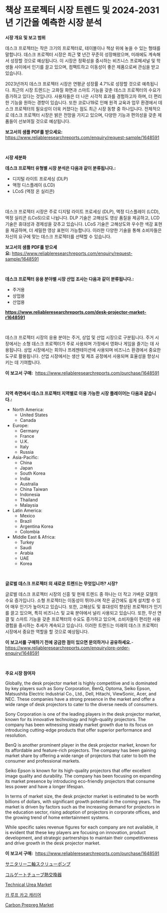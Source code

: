 <p><h1>책상 프로젝터 시장 트렌드 및 2024-2031년 기간을 예측한 시장 분석</h1></p><p><strong>시장 개요 및 보고 범위</strong></p>
<p><p>데스크 프로젝터는 작은 크기의 프로젝터로, 테이블이나 책상 위에 놓을 수 있는 형태를 말합니다. 데스크 프로젝터 시장은 최근 몇 년간 꾸준히 성장해왔으며, 미래에도 계속해서 성장할 것으로 예상됩니다. 이 시장은 정확성을 중시하는 비즈니스 프로페셔널 및 학생들 사이에서 인기를 끌고 있으며, 컴팩트하고 이동성이 좋은 제품으로써 관심을 받고 있습니다.</p><p>2023년까지 데스크 프로젝터 시장은 연평균 성장률 4.7%로 성장할 것으로 예측됩니다. 최근의 시장 트렌드는 고화질 화면과 스마트 기능을 갖춘 데스크 프로젝터의 수요가 증가하고 있다는 것입니다. 사용자들은 더 나은 시각적 효과를 경험하고자 하며, 더 편리한 기능을 원하는 경향이 있습니다. 또한 코로나19로 인해 원격 교육과 업무 환경에서 데스크 프로젝터의 필요성이 더욱 커졌다는 점도 최근 시장 동향 중 하나입니다. 전체적으로 데스크 프로젝터 시장은 밝은 전망을 가지고 있으며, 다양한 기능과 편의성을 갖춘 제품들이 선보여질 것으로 예상됩니다.</p></p>
<p><strong>보고서의 샘플 PDF를 받으세요:</strong> <a href="https://www.reliableresearchreports.com/enquiry/request-sample/1648591">https://www.reliableresearchreports.com/enquiry/request-sample/1648591</a></p>
<p>&nbsp;</p>
<p><strong>시장 세분화</strong></p>
<p><strong>데스크 프로젝터 유형별 시장 분석은 다음과 같이 분류됩니다.:</strong></p>
<p><ul><li>디지털 라이트 프로세싱 (DLP)</li><li>액정 디스플레이 (LCD)</li><li>LCoS (액정 온 실리콘)</li></ul></p>
<p>&nbsp;</p>
<p><p>데스크 프로젝터 시장은 주로 디지털 라이트 프로세싱 (DLP), 액정 디스플레이 (LCD), 액정 실리콘 (LCoS)으로 나뉩니다. DLP 기술은 고해상도 영상 품질을 제공하고, LCD 기술은 휴대성과 경제성을 갖추고 있습니다. LCoS 기술은 고해상도와 우수한 색감 표현을 제공하며, 더 세밀한 영상 표현이 가능합니다. 이러한 다양한 기술을 통해 소비자들은 자신의 요구에 맞는 데스크 프로젝터를 선택할 수 있습니다.</p></p>
<p><strong>보고서의 샘플 PDF를 받으세요:</strong>&nbsp;<a href="https://www.reliableresearchreports.com/enquiry/request-sample/1648591">https://www.reliableresearchreports.com/enquiry/request-sample/1648591</a></p>
<p>&nbsp;</p>
<p><strong> 데스크 프로젝터 응용 분야별 시장 산업 조사는 다음과 같이 분류됩니다.:</strong></p>
<p><ul><li>주거용</li><li>상업용</li><li>산업용</li></ul></p>
<p><strong><a href="https://www.reliableresearchreports.com/desk-projector-market-r1648591">https://www.reliableresearchreports.com/desk-projector-market-r1648591</a></strong></p>
<p>&nbsp;</p>
<p><p>데스크 프로젝터 시장의 응용 분야는 주거, 상업 및 산업 시장으로 구분됩니다. 주거 시장에서는 소형 데스크 프로젝터가 주로 사용되며 가정에서 영화나 게임을 즐기는 데 사용됩니다. 상업 시장에서는 회의나 프레젠테이션에 사용되며 비즈니스 환경에서 중요한 도구로 활용됩니다. 산업 시장에서는 생산 및 제조 공정에서 사용되며 효율성을 향상시키는 데 기여합니다.</p></p>
<p><strong>이 보고서 구매:</strong>&nbsp; <a href="https://www.reliableresearchreports.com/purchase/1648591">https://www.reliableresearchreports.com/purchase/1648591</a></p>
<p>&nbsp;</p>
<p><strong>지역 측면에서 데스크 프로젝터 지역별로 이용 가능한 시장 플레이어는 다음과 같습니다.:</strong></p>
<p><ul>
    <li>
        North America:
        <ul>
            <li>United States</li>
            <li>Canada</li>
        </ul>
    </li>
    <li>
        Europe:
        <ul>
            <li>Germany</li>
            <li>France</li>
            <li>U.K.</li>
            <li>Italy</li>
            <li>Russia</li>
        </ul>
    </li>
    <li>
        Asia-Pacific:
        <ul>
            <li>China</li>
            <li>Japan</li>
            <li>South Korea</li>
            <li>India</li>
            <li>Australia</li>
            <li>China Taiwan</li>
            <li>Indonesia</li>
            <li>Thailand</li>
            <li>Malaysia</li>
        </ul>
    </li>
    <li>
        Latin America:
        <ul>
            <li>Mexico</li>
            <li>Brazil</li>
            <li>Argentina Korea</li>
            <li>Colombia</li>
        </ul>
    </li>
    <li>
        Middle East & Africa:
        <ul>
            <li>Turkey</li>
            <li>Saudi</li>
            <li>Arabia</li>
            <li>UAE</li>
            <li>Korea</li>
        </ul>
    </li>
    </ul></p>
<p>&nbsp;</p>
<p><strong>글로벌 데스크 프로젝터 의 새로운 트렌드는 무엇입니까? 시장?</strong></p>
<p><p>글로벌 데스크 프로젝터 시장의 신흥 및 현재 트렌드 중 하나는 더 작고 가벼운 모델의 수요 증가입니다. 소형 프로젝터는 이동성이 뛰어나며 작은 공간에도 쉽게 설치할 수 있어 매우 인기가 높아지고 있습니다. 또한, 고해상도 및 휴대성이 향상된 프로젝터가 인기를 끌고 있으며, 특히 비즈니스 및 교육 분야에서 널리 사용되고 있습니다. 또한, 무선 연결 및 스마트 기능을 갖춘 프로젝터의 수요도 증가하고 있으며, 소비자들이 편리한 사용 경험을 중시하는 추세가 계속되고 있습니다. 이러한 트렌드는 미래의 데스크 프로젝터 시장에서 중요한 역할을 할 것으로 예상됩니다.</p></p>
<p><strong>이 보고서를 구매하기 전에 궁금한 점이 있으면 문의하거나 공유하세요.</strong>- <a href="https://www.reliableresearchreports.com/enquiry/pre-order-enquiry/1648591">https://www.reliableresearchreports.com/enquiry/pre-order-enquiry/1648591</a></p>
<p>&nbsp;</p>
<p><strong>주요 시장 참여자</strong></p>
<p><p>Globally, the desk projector market is highly competitive and is dominated by key players such as Sony Corporation, BenQ, Optoma, Seiko Epson, Matsushita Electric Industrial Co., Ltd., Dell, Hitachi, ViewSonic, Acer, and NEC. These companies have a strong presence in the market and offer a wide range of desk projectors to cater to the diverse needs of consumers.</p><p>Sony Corporation is one of the leading players in the desk projector market, known for its innovative technology and high-quality projectors. The company has been witnessing steady market growth due to its focus on introducing cutting-edge products that offer superior performance and resolution.</p><p>BenQ is another prominent player in the desk projector market, known for its affordable and feature-rich projectors. The company has been gaining market share by offering a wide range of projectors that cater to both the consumer and professional markets.</p><p>Seiko Epson is known for its high-quality projectors that offer excellent image quality and durability. The company has been focusing on expanding its market presence by introducing eco-friendly projectors that consume less power and have a longer lifespan.</p><p>In terms of market size, the desk projector market is estimated to be worth billions of dollars, with significant growth potential in the coming years. The market is driven by factors such as the increasing demand for projectors in the education sector, rising adoption of projectors in corporate offices, and the growing trend of home entertainment systems.</p><p>While specific sales revenue figures for each company are not available, it is evident that these key players are focusing on innovation, product development, and strategic partnerships to maintain their competitiveness and drive growth in the desk projector market.</p></p>
<p><strong>이 보고서 구매:</strong>&nbsp;&nbsp;<a href="https://www.reliableresearchreports.com/purchase/1648591">https://www.reliableresearchreports.com/purchase/1648591</a></p>
<p><p><a href="https://github.com/ReganWisoky2023/Market-Research-Report-List-1/blob/main/662820630899.md">サニタリー二軸スクリューポンプ</a></p><p><a href="https://github.com/mreklxf44233/Market-Research-Report-List-1/blob/main/652670030900.md">コルゲートチューブ熱交換器</a></p><p><a href="https://www.linkedin.com/pulse/technical-urea-market-research-report-key-successful-business-v1suf?trackingId=ZR9XH4eA%2BrGkYTDAaEZ%2BlA%3D%3D">Technical Urea Market</a></p><p><a href="https://medium.com/@goonfghyt6587/%EC%9E%90%EB%8F%99%EC%B0%A8-%EB%A3%A8%ED%94%84-%ED%99%94%EB%AC%BC-%EC%88%98%EC%86%A1%EC%9E%A5%EC%B9%98-%EC%8B%9C%EC%9E%A5-%EC%8B%9C%EC%9E%A5-%EC%A0%90%EC%9C%A0%EC%9C%A8-%EC%8B%9C%EC%9E%A5-%EB%8F%99%ED%96%A5-%EB%B0%8F-%EB%AF%B8%EB%9E%98-%EC%84%B1%EC%9E%A5-%ED%83%90%EC%83%89-5cc8ae8653be">카 루프 카고 캐리어</a></p><p><a href="https://www.linkedin.com/pulse/carbon-prepreg-market-size-growth-outlook-from-2024-2031-projecting-hrosf?trackingId=znjhWz4xpFNKBhCCnCGRKQ%3D%3D">Carbon Prepreg Market</a></p></p>